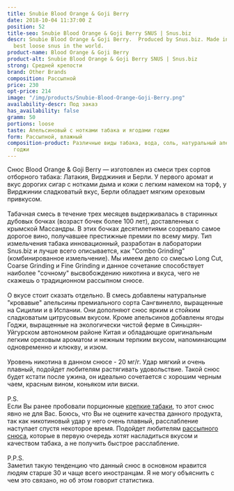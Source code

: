 ```yaml
---
title: Snubie Blood Orange & Goji Berry
date: 2018-10-04 11:37:00 Z
position: 52
title-seo: Snubie Blood Orange & Goji Berry SNUS | Snus.biz
descr: Snubie Blood Orange & Goji Berry.  Produced by Snus.biz. Made in Ukraine. The
  best loose snus in the world.
product-name: Blood Orange & Goji Berry
product-alt: Snubie Blood Orange & Goji Berry SNUS | Snus.biz
strong: Средней крепости
brand: Other Brands
composition: Рассыпной
price: 230
opt-price: 214
image: "/img/products/Snubie-Blood-Orange-Goji-Berry.png"
availability-descr: Под заказ
has_availability: false
gramm: 50
portions: loose
taste: Апельсиновый с нотками табака и ягодами годжи
form: Рассыпной, влажный
composition-product: Различные виды табака, вода, соль, натуральный апельсин и ягоди
  годжи
---
```


Снюс Blood Orange & Goji Berry — изготовлен из смеси трех сортов отборного табака: Латакия, Вирджиния и Берли. У первого аромат и вкус дорогих сигар с нотками дыма и кожи с легким намеком на торф, у Вирджинии сладковатый вкус, Берли обладает мягким ореховым привкусом.<br><br>
Табачная смесь в течение трех месяцев выдерживалась в старинных дубовых бочках (возраст бочек более 100 лет), доставленных с крымской Массандры. В этих бочках десятилетиями созревало самое дорогое вино, получавшее престижные премии по всему миру. Тип измельчения табака инновационный, разработан в лаборатории Snus.biz и лучше всего описывается, как "Combo Grinding" (комбинированное измельчение). Мы имеем дело со смесью Long Cut, Coarse Grinding и Fine Grinding и данное сочетание способствует наиболее "сочному" высвобождению никотина и вкуса, чего не скажешь о традиционном рассыпном снюсе.<br><br>
О вкусе стоит сказать отдельно. В смесь добавлены натуральные "кровавые" апельсины премиального сорта Сангвинелло, выращенные на Сицилии и в Испании. Они дополняют снюс ярким и стойким сладковатым цитрусовым вкусом. Кроме апельсинов добавлены ягоды Годжи, выращенные на экологически чистой ферме в Синьцзян-Уйгурском автономном районе Китая и обладающие оригинальным легким ореховым ароматом и нежным терпким вкусом, напоминающим одновременно и клюкву, и изюм.<br><br>
Уровень никотина в данном снюсе - 20 мг/г. Удар мягкий и очень плавный, подойдет любителям растягивать удовольствие. Такой снюс будет кстати после ужина, он идеально сочетается с хорошим черным чаем, красным вином, коньяком или виски.<br><br>
P.S. <br>
Если Вы ранее пробовали порционные [крепкие табаки](/ultra-strong), то этот снюс явно не для Вас. Боюсь, что Вы не оцените качества данного продукта, так как никотиновый удар у него очень плавный, расслабление наступает спустя некоторое время. 
Подойдет любителям [рассыпного снюса](/loose-snus), которые в первую очередь хотят насладиться вкусом и качеством табака, а не получить быстрое расслабление.<br><br>
P.P.S.<br>
Заметил такую тенденцию что данный снюс в основном нравится людям старше 30 и чаще всего иностранцам. Я не могу объяснить с чем это связано, но об этом говорит статистика.